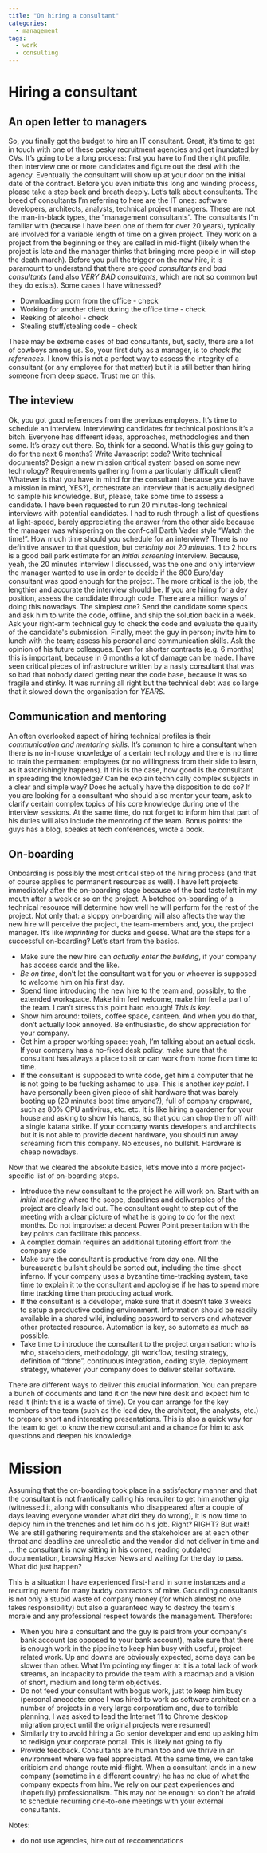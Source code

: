 ```yaml
---
title: "On hiring a consultant"
categories:
  - management
tags:
  - work
  - consulting
---
```

# Hiring a consultant

## An open letter to managers

So, you finally got the budget to hire an IT consultant. Great, it’s time to get in touch with one of these pesky recruitment agencies and get inundated by CVs.
It’s going to be a long process: first you have to find the right profile, then interview one or more candidates and figure out the deal with the agency. Eventually the consultant will show up at your door on the initial date of the contract.
Before you even initiate this long and winding process, please take a step back and breath deeply. 
Let’s talk about consultants. The breed of consultants I’m referring to here are the IT ones: software developers, architects, analysts, technical project managers. These are not the man-in-black types, the “management consultants”. The consultants I’m familiar with (because I have been one of them for over 20 years), typically are involved for a variable length of time on a given project. They work on a project from the beginning or they are called in mid-flight (likely when the project is late and the manager thinks that bringing more people in will stop the death march).
Before you pull the trigger on the new hire, it is paramount to understand that there are *good consultants* and *bad consultants* (and also *VERY BAD consultants*, which are not so common but they do exists). Some cases I have witnessed?
- Downloading porn from the office - check
- Working for another client during the office time - check
- Reeking of alcohol - check
- Stealing stuff/stealing code - check

These may be extreme cases of bad consultants, but, sadly, there are a lot of cowboys among us. So, your first duty as a manager, is to *check the references*. I know this is not a perfect way to assess the integrity of a consultant (or any employee for that matter) but it is still better than hiring someone from deep space. Trust me on this.

## The inteview
Ok, you got good references from the previous employers. It’s time to schedule an interview. Interviewing candidates for technical positions it’s a bitch. Everyone has different ideas, approaches, methodologies and then some. It’s crazy out there. So, think for a second. What is this guy going to do for the next  6 months? Write Javascript code? Write technical documents? Design a new mission critical system based on some new technology? Requirements gathering from a particularly difficult client? Whatever is that you have in mind for the consultant (because you do have a mission in mind, YES?), orchestrate an interview that is actually designed to sample his knowledge. But, please, take some time to assess a candidate. I have been requested to run 20 minutes-long technical interviews with potential candidates. I had to rush through a list of questions at light-speed, barely appreciating the answer from the other side because the manager was whispering on the conf-call Darth Vader style “Watch the time!”.
How much time should you schedule for an interview? There is no definitive answer to that question, but *certainly not 20 minutes*. 1 to 2 hours is a good ball park estimate for an *initial screening* interview. Because, yeah, the 20 minutes interview I discussed, was the one and only interview the manager wanted to use in order to decide if the 800 Euro/day consultant was good enough for the project. The more critical is the job, the lengthier and accurate the interview should be.
If you are hiring for a dev position, assess the candidate through code. There are a million ways of doing this nowadays. The simplest one? Send the candidate some specs and ask him to write the code, offline, and ship the solution back in a week. Ask your right-arm technical guy to check the code and evaluate the quality of the candidate's submission.
Finally, meet the guy in person; invite him to lunch with the team; assess his personal and communication skills. Ask the opinion of his future colleagues. Even for shorter contracts (e.g. 6 months) this is important, because in 6 months a lot of damage can be made. I have seen critical pieces of infrastructure written by a nasty consultant that was so bad that nobody dared getting near the code base, because it was so fragile and stinky. It was running all right but the technical debt was so large that it slowed down the organisation for *YEARS*.

## Communication and mentoring
An often overlooked aspect of hiring technical profiles is their *communication and mentoring skills*. It’s common to hire a consultant when there is no in-house knowledge of a certain technology and there is no time to train the permanent employees (or no willingness from their side to learn, as it astonishingly happens). If this is the case, how good is the consultant in spreading the knowledge? Can he explain technically complex subjects in a clear and simple way? Does he actually have the disposition to do so?
If you are looking for a consultant who should also mentor your team, ask to clarify certain complex topics of his core knowledge during one of the interview sessions. At the same time, do not forget to inform him that part of his duties will also include the mentoring of the team.
Bonus points: the guys has a blog, speaks at tech conferences, wrote a book.

## On-boarding
Onboarding is possibly the most critical step of the hiring process (and that of course applies to permanent resources as well). I have left projects immediately after the on-boarding stage because of the bad taste left in my mouth after a week or so on the project. A botched on-boarding of a technical resource will determine how well he will perform for the rest of the project. Not only that: a sloppy on-boarding will also affects the way the new hire will perceive the project, the team-members and, you, the project manager. It’s like *imprinting* for ducks and geese.
What are the steps for a successful on-boarding?
Let’s start from the basics.
- Make sure the new hire can *actually enter the building*, if your company has access cards and the like.
- *Be on time*, don’t let the consultant wait for you or whoever is supposed to welcome him on his first day.
- Spend time introducing the new hire to the team and, possibly, to the extended workspace. Make him feel welcome, make him feel a part of the team. I can’t stress this point hard enough! *This is key*.
- Show him around: toilets, coffee space, canteen. And when you do that, don’t actually look annoyed. Be enthusiastic, do show appreciation for your company.
- Get him a proper working space: yeah, I’m talking about an actual desk. If your company has a no-fixed desk policy, make sure that the consultant has always a place to sit or can work from home from time to time.
- If the consultant is supposed to write code, get him a computer that he is not going to be fucking ashamed to use. This is another *key point*. I have personally been given piece of shit hardware that was barely booting up (20 minutes boot time anyone?), full of company crapware, such as 80% CPU antivirus, etc. etc. It is like hiring a gardener for your house and asking to show his hands, so that you can chop them off with a single katana strike. If your company wants developers and architects but it is not able to provide decent hardware, you should run away screaming from this company. No excuses, no bullshit. Hardware is cheap nowadays.

Now that we cleared the absolute basics, let’s move into a more project-specific list of on-boarding steps.
- Introduce the new consultant to the project he will work on. Start with an *initial meeting* where the scope, deadlines and deliverables of the project are clearly laid out. The consultant ought to step out of the meeting with a clear picture of what he is going to do for the next months. Do not improvise: a decent Power Point presentation with the key points can facilitate this process.
- A complex domain requires an additional tutoring effort from the company side
- Make sure the consultant is productive from day one. All the bureaucratic bullshit should be sorted out, including the time-sheet inferno. If your company uses a byzantine time-tracking system, take time to explain it to the consultant and apologise if he has to spend more time tracking time than producing actual work.
- If the consultant is a developer, make sure that it doesn’t take 3 weeks to setup a productive coding environment. Information should be readily available in a shared wiki, including password to servers and whatever other protected resource. Automation is key, so automate as much as possible.
- Take time to introduce the consultant to the project organisation: who is who, stakeholders, methodology, git workflow, testing strategy, definition of “done”, continuous integration, coding style, deployment strategy, whatever your company does to deliver stellar software.

There are different ways to deliver this crucial information. You can prepare a bunch of documents and land it on the new hire desk and expect him to read it (hint: this is a waste of time). Or you can arrange for the key members of the team (such as the lead dev, the architect, the analysts, etc.) to prepare short and interesting presentations. This is also a quick way for the team to get to know the new consultant and a chance for him to ask questions and deepen his knowledge.

# Mission

Assuming that the on-boarding took place in a satisfactory manner and that the consultant is not frantically calling his recruiter to get him another gig (witnessed it, along with consultants who disappeared after a couple of days leaving everyone wonder what did they do wrong), it is now time to deploy him in the trenches and let him do his job.
Right? RIGHT? But wait! We are still gathering requirements and the stakeholder are at each other throat and deadline are unrealistic and the vendor did not deliver in time and ... the consultant is now sitting in his corner, reading outdated documentation,  browsing Hacker News and waiting for the day to pass. What did just happen?

This is a situation I have experienced first-hand in some instances and a recurring event for many buddy contractors of mine.
Grounding consultants is not only a stupid waste of company money (for which almost no one takes responsibility) but also a guaranteed way to destroy the team's morale and any professional respect towards the management. Therefore:

- When you hire a consultant and the guy is paid from your company's bank account (as opposed to your bank account), make sure that there is enough work in the pipeline to keep him busy with useful, project-related work. Up and downs are obviously expected, some days can be slower than other. What I'm pointing my finger at it is a total lack of work streams, an incapacity to provide the team with a roadmap and a vision of short, medium and long term objectives.
- Do not feed your consultant with bogus work, just to keep him busy (personal anecdote: once I was hired to work as software architect on a number of projects in a very large corporatiom and, due to terrible planning, I was asked to lead the Internet 11 to Chrome desktop migration project until the original projects were resumed)
- Similarly try to avoid hiring a Go senior developer and end up asking him to redisign your corporate portal. This is likely not going to fly
- Provide feedback. Consultants are human too and we thrive in an environment where we feel appreciated. At the same time, we can take criticism and change route mid-flight. When a consultant lands in a new company (sometime in a different country) he has no clue of what the company expects from him. We rely on our past experiences and (hopefully) professionalism. This may not be enough: so don't be afraid to schedule recurring one-to-one meetings with your external consultants.


Notes:

- do not use agencies, hire out of reccomendations